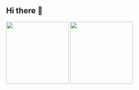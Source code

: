## Hi there 👋

<span>
  <img height="170px" src="https://github-readme-stats.vercel.app/api?username=Iurac&hide_title=true&hide_border=true&show_icons=true&include_all_commits=true&theme=radical&locale=cn" />
  <img height="170px" src="https://github-readme-stats.vercel.app/api/top-langs/?username=Iurac&hide_title=true&hide_border=true&layout=compact&theme=radical&locale=cn" />
</span>
